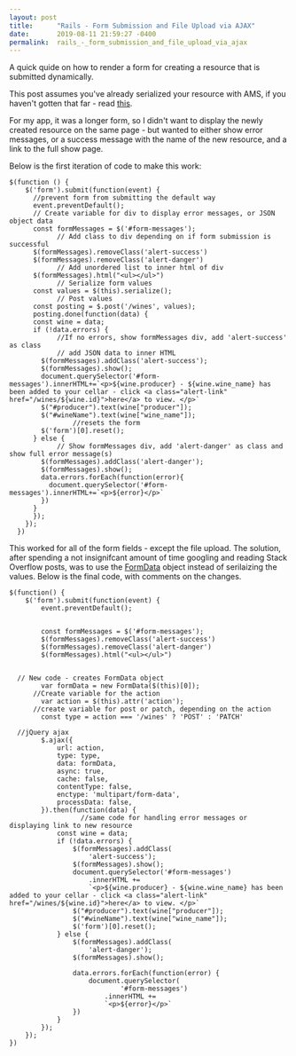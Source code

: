 ```yaml
---
layout: post
title:      "Rails - Form Submission and File Upload via AJAX"
date:       2019-08-11 21:59:27 -0400
permalink:  rails_-_form_submission_and_file_upload_via_ajax
---
```



A quick quide on how to render a form for creating a resource that is submitted dynamically.

This post assumes you've already serialized your resource with AMS, if you haven't gotten that far - read [this](https://rachelkathleen.github.io/rails_-_serializing_active_storage_uploads_with_active_model).

For my app, it was a longer form, so I didn't want to display the newly created resource on the same page - but wanted to either show error messages, or a success message with the name of the new resource, and a link to the full show page.

Below is the first iteration of code to make this work:


```
$(function () {
    $('form').submit(function(event) {
      //prevent form from submitting the default way
      event.preventDefault();
      // Create variable for div to display error messages, or JSON object data
      const formMessages = $('#form-messages');
			// Add class to div depending on if form submission is successful
      $(formMessages).removeClass('alert-success')
      $(formMessages).removeClass('alert-danger')
			// Add unordered list to inner html of div
      $(formMessages).html("<ul></ul>")
			// Serialize form values
      const values = $(this).serialize();
			// Post values
      const posting = $.post('/wines', values);
      posting.done(function(data) {
      const wine = data;
      if (!data.errors) {
			//If no errors, show formMessages div, add 'alert-success' as class
			// add JSON data to inner HTML 
        $(formMessages).addClass('alert-success');
        $(formMessages).show();
        document.querySelector('#form-messages').innerHTML+=`<p>${wine.producer} - ${wine.wine_name} has been added to your cellar - click <a class="alert-link" href="/wines/${wine.id}">here</a> to view. </p>`
        $("#producer").text(wine["producer"]);
        $("#wineName").text(wine["wine_name"]);
				//resets the form
        $('form')[0].reset();
      } else {
			// Show formMessages div, add 'alert-danger' as class and show full error message(s)
        $(formMessages).addClass('alert-danger');
        $(formMessages).show();
        data.errors.forEach(function(error){
          document.querySelector('#form-messages').innerHTML+=`<p>${error}</p>`
        })
      }
      });
    });
  })
```

This worked for all of the form fields - except the file upload.  The solution, after spending a not insignifcant amount of time googling and reading Stack Overflow posts, was to use the [FormData](https://developer.mozilla.org/en-US/docs/Web/API/FormData) object instead of serilaizing the values. Below is the final code, with comments on the changes.

  ```
$(function() {
      $('form').submit(function(event) {
          event.preventDefault();


          const formMessages = $('#form-messages');
          $(formMessages).removeClass('alert-success')
          $(formMessages).removeClass('alert-danger')
          $(formMessages).html("<ul></ul>")
					
					
    // New code - creates FormData object
          var formData = new FormData($(this)[0]);
		//Create variable for the action
          var action = $(this).attr('action');
		//create variable for post or patch, depending on the action
          const type = action === '/wines' ? 'POST' : 'PATCH'

    //jQuery ajax 
          $.ajax({
              url: action,
              type: type,
              data: formData,
              async: true,
              cache: false,
              contentType: false,
              enctype: 'multipart/form-data',
              processData: false,
          }).then(function(data) {
					//same code for handling error messages or displaying link to new resource
              const wine = data;
              if (!data.errors) {
                  $(formMessages).addClass(
                      'alert-success');
                  $(formMessages).show();
                  document.querySelector('#form-messages')
                      .innerHTML +=
                      `<p>${wine.producer} - ${wine.wine_name} has been added to your cellar - click <a class="alert-link" href="/wines/${wine.id}">here</a> to view. </p>`
                  $("#producer").text(wine["producer"]);
                  $("#wineName").text(wine["wine_name"]);
                  $('form')[0].reset();
              } else {
                  $(formMessages).addClass(
                      'alert-danger');
                  $(formMessages).show();

                  data.errors.forEach(function(error) {
                      document.querySelector(
                              '#form-messages')
                          .innerHTML +=
                          `<p>${error}</p>`
                  })
              }
          });
      });
  })
```


